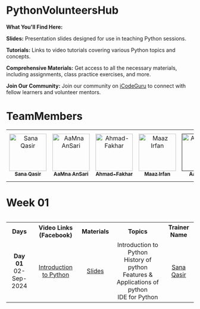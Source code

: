 # PythonVolunteersHub
 **What You'll Find Here:**

**Slides:** Presentation slides designed for use in teaching Python sessions.

**Tutorials:** Links to video tutorials covering various Python topics and concepts.

**Comprehensive Materials:** Get access to all the necessary materials, including assignments, class practice exercises, and more.

**Join Our Community:** Join our community on [iCodeGuru](www.icode.guru/join) to connect with fellow learners and volunteer mentors.

# TeamMembers

<table >
    <tbody>
        <tr>
            <td align="center">
                <a href="https://github.com/sana261">
                    <img src="https://avatars.githubusercontent.com/u/175141665?v=4" width="100px;" alt="Sana Qasir"/>
                    <br />
                    <sub><b>Sana Qasir</b></sub>
                </a> 
            </td>
          <td align="center">
                <a href="https://github.com/aamna-ansari">
                    <img src="https://avatars.githubusercontent.com/u/123650396?v=4" width="100px;" alt="AaMna AnSari"/>
                    <br />
                    <sub><b>AaMna AnSari</b></sub>
                </a> 
            </td>
            <td align="center">
                <a href="https://github.com/Ahmad-Fakhar">
                    <img src="https://avatars.githubusercontent.com/u/155258276?v=4" width="100px;" alt="Ahmad-Fakhar"/>
                    <br />
                    <sub><b>Ahmad-Fakhar</b></sub>
                </a> 
            </td>
            <td align="center">
                <a href="https://github.com/Maaz-Ai-enthusiast">
                    <img src="https://avatars.githubusercontent.com/u/165513774?v=4" width="100px;" alt="Maaz Irfan"/>
                    <br />
                    <sub><b>Maaz Irfan</b></sub>
                </a> 
            </td>
            <td align="center">
                <a href="">
                    <img src="" width="100px;" alt="AaQib Ali"/>
                    <br />
                    <sub><b>AaQib Ali</b></sub>
                </a> 
            </td>
              <td align="center">
                <a href="https://github.com/muhammadibrahim313">
                    <img src="https://avatars.githubusercontent.com/u/147333130?v=4" width="100px;" alt=Muhammad Ibrahim Qasmi"/>
                    <br />
                    <sub><b>M.Ibrahim Qasmi</b></sub>
                </a> 
            </td>
        </tr> 
</tbody>
<table>

# Week 01

<table>
    <tbody>
     <tr>
      <th>Days</th>
      <th>Video Links (Facebook)</br></th>
      <th>Materials</th>
     <th>Topics</th>
   <td align="center"><b>Trainer Name</b></td>
     </tr>  
        <tr>
    <td align="center"><b>Day 01</b></br>02-Sep-2024</td>
    <td align="center"><a href="https://www.facebook.com/iCodeguru/videos/992841545965466">Introduction to Python</br></td>
    <td align="center" ><a href="https://drive.google.com/file/d/1kWPpQ_brVAlMaRzp2H_iX9bFg773FCJS/view?usp=sharing">Slides</td>
        <td align="center">Introduction to Python <br/> History of python<br/>Features & Applications of python<br/>IDE for Python</td>
      <td align="center"><a href="https://www.linkedin.com/in/sana-qaisar-03b354316">Sana Qasir</td>
  </tr>
</tbody>
<table>

